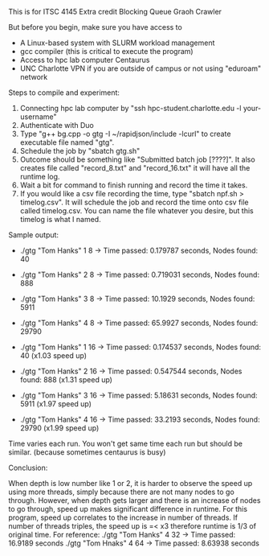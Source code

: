 This is for ITSC 4145 Extra credit Blocking Queue Graoh Crawler

But before you begin, make sure you have access to

- A Linux-based system with SLURM workload management
- gcc compiler (this is critical to execute the program)
- Access to hpc lab computer Centaurus
- UNC Charlotte VPN if you are outside of campus or not using "eduroam" network


Steps to compile and experiment:
1. Connecting hpc lab computer by "ssh hpc-student.charlotte.edu -l your-username"
2. Authenticate with Duo
3. Type "g++ bg.cpp -o gtg -I ~/rapidjson/include -lcurl" to create executable file named "gtg".
4. Schedule the job by "sbatch gtg.sh"
5. Outcome should be something like "Submitted batch job [????]". It also creates  file called "record_8.txt" and "record_16.txt" it will have all the runtime log.
6. Wait a bit for command to finish running and record the time it takes.
7.  If you would like a csv file recording the time, type "sbatch npf.sh > timelog.csv". It will schedule the job and record the time onto csv file called timelog.csv. You can name the file whatever you desire, but this timelog is what I named.

Sample output:
- ./gtg "Tom Hanks" 1 8 -> Time passed: 0.179787 seconds, Nodes found: 40
- ./gtg "Tom Hanks" 2 8 -> Time passed: 0.719031 seconds, Nodes found: 888
- ./gtg "Tom Hanks" 3 8 -> Time passed: 10.1929 seconds, Nodes found: 5911
- ./gtg "Tom Hanks" 4 8 -> Time passed: 65.9927 seconds, Nodes found: 29790
 
- ./gtg "Tom Hanks" 1 16 -> Time passed: 0.174537 seconds, Nodes found: 40 (x1.03 speed up)
- ./gtg "Tom Hanks" 2 16 -> Time passed: 0.547544 seconds, Nodes found: 888 (x1.31 speed up)
- ./gtg "Tom Hanks" 3 16 -> Time passed: 5.18631 seconds, Nodes found: 5911 (x1.97 speed up)
- ./gtg "Tom Hanks" 4 16 -> Time passed: 33.2193 seconds, Nodes found: 29790 (x1.99 speed up)

Time varies each run. You won't get same time each run but should be similar. (because sometimes centaurus is busy)

Conclusion: 

When depth is low number like 1 or 2, it is harder to observe the speed up using more threads, simply because there are not many nodes to go through. However, when depth gets larger and there is an increase of nodes to go through, speed up makes significant difference in runtime. For this program, speed up correlates to the increase in number of threads. If number of threads triples, the speed up is =< x3 therefore runtime is 1/3 of original time.
For reference: 
./gtg "Tom Hanks" 4 32 -> Time passed: 16.9189 seconds
./gtg "Tom Hnaks" 4 64 -> Time passed: 8.63938 seconds
